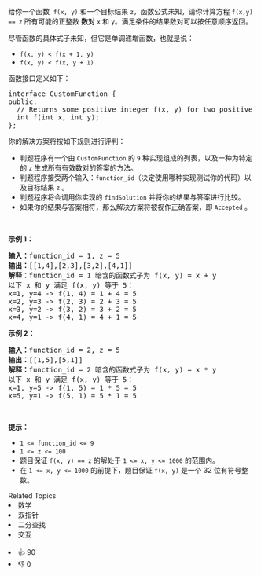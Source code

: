 <p>给你一个函数&nbsp;&nbsp;<code>f(x, y)</code>&nbsp;和一个目标结果&nbsp;<code>z</code>，函数公式未知，请你计算方程&nbsp;<code>f(x,y) == z</code>&nbsp;所有可能的正整数 <strong>数对</strong>&nbsp;<code>x</code> 和 <code>y</code>。满足条件的结果数对可以按任意顺序返回。</p>

<p>尽管函数的具体式子未知，但它是单调递增函数，也就是说：</p>

<ul> 
 <li><code>f(x, y) &lt; f(x + 1, y)</code></li> 
 <li><code>f(x, y) &lt; f(x, y + 1)</code></li> 
</ul>

<p>函数接口定义如下：</p>

<pre>
interface CustomFunction {
public:
  // Returns some positive integer f(x, y) for two positive integers x and y based on a formula.
  int f(int x, int y);
};</pre>

<p>你的解决方案将按如下规则进行评判：</p>

<ul> 
 <li>判题程序有一个由 <code>CustomFunction</code> 的 <code>9</code> 种实现组成的列表，以及一种为特定的 <code>z</code> 生成所有有效数对的答案的方法。</li> 
 <li>判题程序接受两个输入：<code>function_id</code>（决定使用哪种实现测试你的代码）以及目标结果 <code>z</code> 。</li> 
 <li>判题程序将会调用你实现的 <code>findSolution</code> 并将你的结果与答案进行比较。</li> 
 <li>如果你的结果与答案相符，那么解决方案将被视作正确答案，即 <code>Accepted</code> 。</li> 
</ul>

<p>&nbsp;</p>

<p><strong>示例 1：</strong></p>

<pre>
<strong>输入：</strong>function_id = 1, z = 5
<strong>输出：</strong>[[1,4],[2,3],[3,2],[4,1]]
<strong>解释：</strong>function_id = 1 暗含的函数式子为 f(x, y) = x + y
以下 x 和 y 满足 f(x, y) 等于 5：
x=1, y=4 -&gt; f(1, 4) = 1 + 4 = 5
x=2, y=3 -&gt; f(2, 3) = 2 + 3 = 5
x=3, y=2 -&gt; f(3, 2) = 3 + 2 = 5
x=4, y=1 -&gt; f(4, 1) = 4 + 1 = 5
</pre>

<p><strong>示例 2：</strong></p>

<pre>
<strong>输入：</strong>function_id = 2, z = 5
<strong>输出：</strong>[[1,5],[5,1]]
<strong>解释：</strong>function_id = 2 暗含的函数式子为 f(x, y) = x * y
以下 x 和 y 满足 f(x, y) 等于 5：
x=1, y=5 -&gt; f(1, 5) = 1 * 5 = 5
x=5, y=1 -&gt; f(5, 1) = 5 * 1 = 5</pre>

<p>&nbsp;</p>

<p><strong>提示：</strong></p>

<ul> 
 <li><code>1 &lt;= function_id &lt;= 9</code></li> 
 <li><code>1 &lt;= z &lt;= 100</code></li> 
 <li>题目保证&nbsp;<code>f(x, y) == z</code>&nbsp;的解处于&nbsp;<code>1 &lt;= x, y &lt;= 1000</code>&nbsp;的范围内。</li> 
 <li>在 <code>1 &lt;= x, y &lt;= 1000</code>&nbsp;的前提下，题目保证&nbsp;<code>f(x, y)</code>&nbsp;是一个&nbsp;32 位有符号整数。</li> 
</ul>

<div><div>Related Topics</div><div><li>数学</li><li>双指针</li><li>二分查找</li><li>交互</li></div></div><br><div><li>👍 90</li><li>👎 0</li></div>